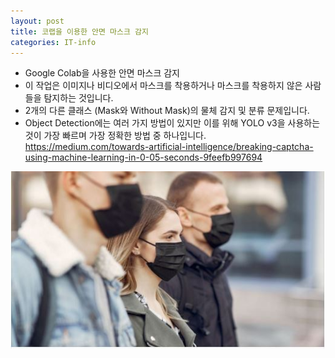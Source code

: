 ```yaml
---
layout: post
title: 코랩을 이용한 안면 마스크 감지
categories: IT-info
---
```


- Google Colab을 사용한 안면 마스크 감지
- 이 작업은 이미지나 비디오에서 마스크를 착용하거나 마스크를 착용하지 않은 사람들을 탐지하는 것입니다. 
- 2개의 다른 클래스 (Mask와 Without Mask)의 물체 감지 및 분류 문제입니다.
- Object Detection에는 여러 가지 방법이 있지만 이를 위해 YOLO v3을 사용하는 것이 가장 빠르며 가장 정확한 방법 중 하나입니다.  
<https://medium.com/towards-artificial-intelligence/breaking-captcha-using-machine-learning-in-0-05-seconds-9feefb997694>

![image][main_image]

[main_image]: /assets/20200617-Colab-Mask.JPG "image"  